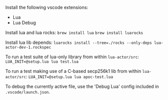 Install the following vscode extensions:
- Lua
- Lua Debug

Install lua and lua rocks:
`brew install lua`
`brew install luarocks`

Install lua lib depends:
`luarocks install --tree=./rocks --only-deps lua-actor-dev-1.rockspec`

To run a test suite of lua-only library from within `lua-actor/src`:
`LUA_INIT=@setup.lua lua test.lua`

To run a test making use of a C-based secp256k1 lib from within `lua-actor/src`:
`LUA_INIT=@setup.lua lua apoc-test.lua`

To debug the currently active file, use the 'Debug Lua' config included in `.vscode/launch.json`.